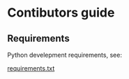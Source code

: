 # Contibutors guide

## Requirements
Python develepment requirements, see:

[requirements.txt](xingu_front/requirements.txt)
